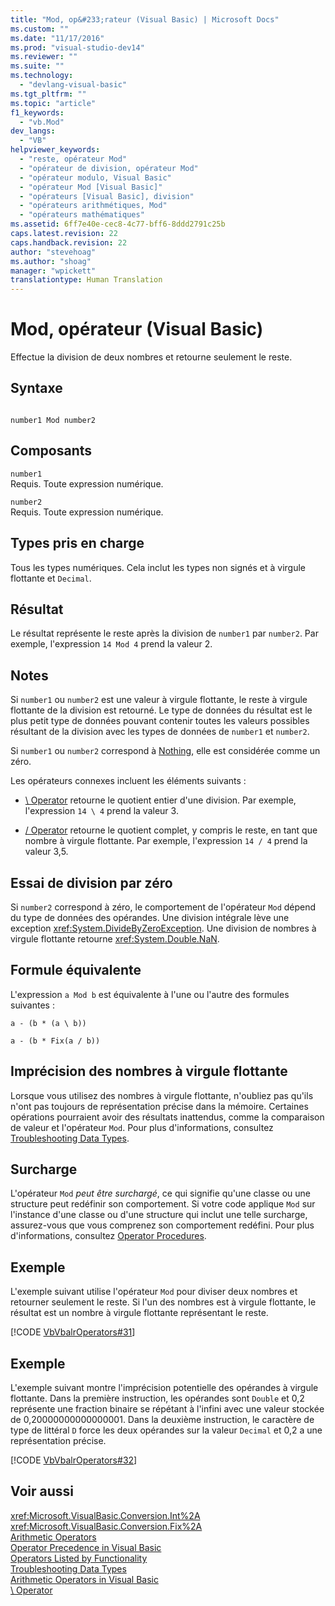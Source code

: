 ```yaml
---
title: "Mod, op&#233;rateur (Visual Basic) | Microsoft Docs"
ms.custom: ""
ms.date: "11/17/2016"
ms.prod: "visual-studio-dev14"
ms.reviewer: ""
ms.suite: ""
ms.technology: 
  - "devlang-visual-basic"
ms.tgt_pltfrm: ""
ms.topic: "article"
f1_keywords: 
  - "vb.Mod"
dev_langs: 
  - "VB"
helpviewer_keywords: 
  - "reste, opérateur Mod"
  - "opérateur de division, opérateur Mod"
  - "opérateur modulo, Visual Basic"
  - "opérateur Mod [Visual Basic]"
  - "opérateurs [Visual Basic], division"
  - "opérateurs arithmétiques, Mod"
  - "opérateurs mathématiques"
ms.assetid: 6ff7e40e-cec8-4c77-bff6-8ddd2791c25b
caps.latest.revision: 22
caps.handback.revision: 22
author: "stevehoag"
ms.author: "shoag"
manager: "wpickett"
translationtype: Human Translation
---
```

# Mod, op&#233;rateur (Visual Basic)
Effectue la division de deux nombres et retourne seulement le reste.  
  
## Syntaxe  
  
```  
  
number1 Mod number2  
```  
  
## Composants  
 `number1`  
 Requis.  Toute expression numérique.  
  
 `number2`  
 Requis.  Toute expression numérique.  
  
## Types pris en charge  
 Tous les types numériques.  Cela inclut les types non signés et à virgule flottante et `Decimal`.  
  
## Résultat  
 Le résultat représente le reste après la division de `number1` par `number2`.  Par exemple, l'expression `14 Mod 4` prend la valeur 2.  
  
## Notes  
 Si `number1` ou `number2` est une valeur à virgule flottante, le reste à virgule flottante de la division est retourné.  Le type de données du résultat est le plus petit type de données pouvant contenir toutes les valeurs possibles résultant de la division avec les types de données de `number1` et `number2`.  
  
 Si `number1` ou `number2` correspond à [Nothing](../../../visual-basic/language-reference/nothing.md), elle est considérée comme un zéro.  
  
 Les opérateurs connexes incluent les éléments suivants :  
  
-   [\\ Operator](../../../visual-basic/language-reference/operators/integer-division-operator.md) retourne le quotient entier d'une division.  Par exemple, l'expression `14 \ 4` prend la valeur 3.  
  
-   [\/ Operator](../../../visual-basic/language-reference/operators/floating-point-division-operator.md) retourne le quotient complet, y compris le reste, en tant que nombre à virgule flottante.  Par exemple, l'expression `14 / 4` prend la valeur 3,5.  
  
## Essai de division par zéro  
 Si `number2` correspond à zéro, le comportement de l'opérateur `Mod` dépend du type de données des opérandes.  Une division intégrale lève une exception <xref:System.DivideByZeroException>.  Une division de nombres à virgule flottante retourne <xref:System.Double.NaN>.  
  
## Formule équivalente  
 L'expression `a Mod b` est équivalente à l'une ou l'autre des formules suivantes :  
  
 `a - (b * (a \ b))`  
  
 `a - (b * Fix(a / b))`  
  
## Imprécision des nombres à virgule flottante  
 Lorsque vous utilisez des nombres à virgule flottante, n'oubliez pas qu'ils n'ont pas toujours de représentation précise dans la mémoire.  Certaines opérations pourraient avoir des résultats inattendus, comme la comparaison de valeur et l'opérateur `Mod`.  Pour plus d'informations, consultez [Troubleshooting Data Types](../../../visual-basic/programming-guide/language-features/data-types/troubleshooting-data-types.md).  
  
## Surcharge  
 L'opérateur `Mod` *peut être surchargé*, ce qui signifie qu'une classe ou une structure peut redéfinir son comportement.  Si votre code applique `Mod` sur l'instance d'une classe ou d'une structure qui inclut une telle surcharge, assurez\-vous que vous comprenez son comportement redéfini.  Pour plus d'informations, consultez [Operator Procedures](../../../visual-basic/programming-guide/language-features/procedures/operator-procedures.md).  
  
## Exemple  
 L'exemple suivant utilise l'opérateur `Mod` pour diviser deux nombres et retourner seulement le reste.  Si l'un des nombres est à virgule flottante, le résultat est un nombre à virgule flottante représentant le reste.  
  
 [!CODE [VbVbalrOperators#31](../CodeSnippet/VS_Snippets_VBCSharp/VbVbalrOperators#31)]  
  
## Exemple  
 L'exemple suivant montre l'imprécision potentielle des opérandes à virgule flottante.  Dans la première instruction, les opérandes sont `Double` et 0,2 représente une fraction binaire se répétant à l'infini avec une valeur stockée de 0,20000000000000001.  Dans la deuxième instruction, le caractère de type de littéral `D` force les deux opérandes sur la valeur `Decimal` et 0,2 a une représentation précise.  
  
 [!CODE [VbVbalrOperators#32](../CodeSnippet/VS_Snippets_VBCSharp/VbVbalrOperators#32)]  
  
## Voir aussi  
 <xref:Microsoft.VisualBasic.Conversion.Int%2A>   
 <xref:Microsoft.VisualBasic.Conversion.Fix%2A>   
 [Arithmetic Operators](../../../visual-basic/language-reference/operators/arithmetic-operators.md)   
 [Operator Precedence in Visual Basic](../../../visual-basic/language-reference/operators/operator-precedence.md)   
 [Operators Listed by Functionality](../../../visual-basic/language-reference/operators/operators-listed-by-functionality.md)   
 [Troubleshooting Data Types](../../../visual-basic/programming-guide/language-features/data-types/troubleshooting-data-types.md)   
 [Arithmetic Operators in Visual Basic](../../../visual-basic/programming-guide/language-features/operators-and-expressions/arithmetic-operators.md)   
 [\\ Operator](../../../visual-basic/language-reference/operators/integer-division-operator.md)